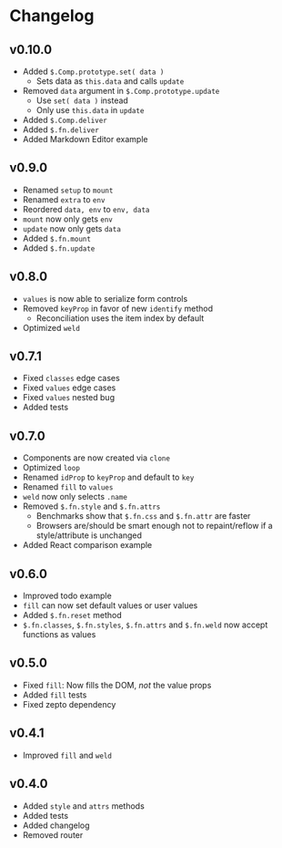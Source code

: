 # Changelog

## v0.10.0

- Added `$.Comp.prototype.set( data )`
	- Sets data as `this.data` and calls `update`
- Removed `data` argument in `$.Comp.prototype.update`
	- Use `set( data )` instead
	- Only use `this.data` in `update`
- Added `$.Comp.deliver`
- Added `$.fn.deliver`
- Added Markdown Editor example

## v0.9.0

- Renamed `setup` to `mount`
- Renamed `extra` to `env`
- Reordered `data, env` to `env, data`
- `mount` now only gets `env`
- `update` now only gets `data`
- Added `$.fn.mount`
- Added `$.fn.update`

## v0.8.0

- `values` is now able to serialize form controls
- Removed `keyProp` in favor of new `identify` method
	- Reconciliation uses the item index by default
- Optimized `weld`

## v0.7.1

- Fixed `classes` edge cases
- Fixed `values` edge cases
- Fixed `values` nested bug
- Added tests

## v0.7.0

- Components are now created via `clone`
- Optimized `loop`
- Renamed `idProp` to `keyProp` and default to `key`
- Renamed `fill` to `values`
- `weld` now only selects `.name`
- Removed `$.fn.style` and `$.fn.attrs`
	- Benchmarks show that `$.fn.css` and `$.fn.attr` are faster
	- Browsers are/should be smart enough not to repaint/reflow if a style/attribute is unchanged
- Added React comparison example

## v0.6.0

- Improved todo example
- `fill` can now set default values or user values
- Added `$.fn.reset` method
- `$.fn.classes`, `$.fn.styles`, `$.fn.attrs` and `$.fn.weld` now accept functions as values

## v0.5.0

- Fixed `fill`: Now fills the DOM, *not* the value props
- Added `fill` tests
- Fixed zepto dependency

## v0.4.1

- Improved `fill` and `weld`

## v0.4.0

- Added `style` and `attrs` methods
- Added tests
- Added changelog
- Removed router
